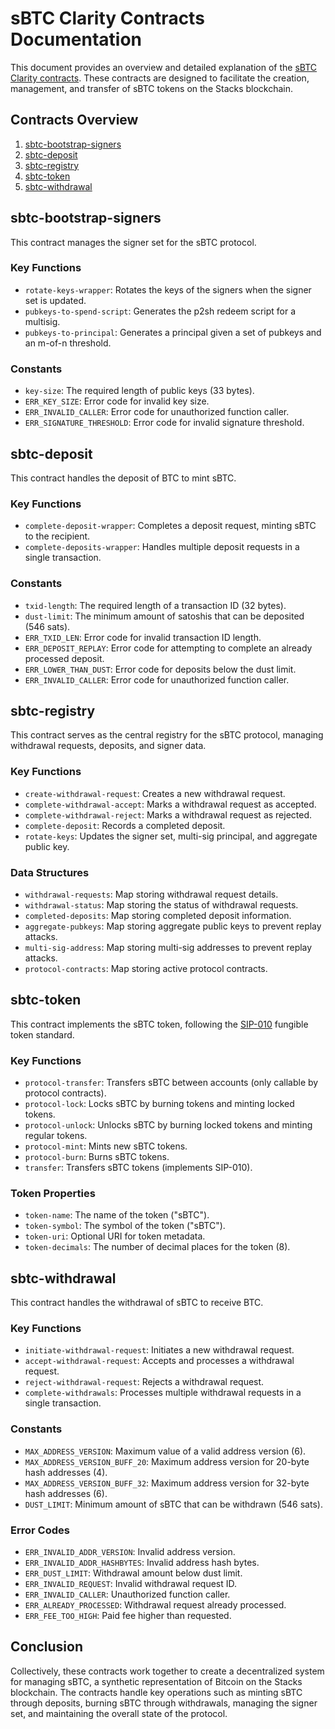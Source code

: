 # sBTC Clarity Contracts Documentation

This document provides an overview and detailed explanation of the [sBTC Clarity contracts](https://github.com/stacks-network/sbtc/tree/main/contracts). These contracts are designed to facilitate the creation, management, and transfer of sBTC tokens on the Stacks blockchain.

## Contracts Overview

1. [sbtc-bootstrap-signers](#sbtc-bootstrap-signers)
2. [sbtc-deposit](#sbtc-deposit)
3. [sbtc-registry](#sbtc-registry)
4. [sbtc-token](#sbtc-token)
5. [sbtc-withdrawal](#sbtc-withdrawal)

## sbtc-bootstrap-signers

This contract manages the signer set for the sBTC protocol.

### Key Functions

- `rotate-keys-wrapper`: Rotates the keys of the signers when the signer set is updated.
- `pubkeys-to-spend-script`: Generates the p2sh redeem script for a multisig.
- `pubkeys-to-principal`: Generates a principal given a set of pubkeys and an m-of-n threshold.

### Constants

- `key-size`: The required length of public keys (33 bytes).
- `ERR_KEY_SIZE`: Error code for invalid key size.
- `ERR_INVALID_CALLER`: Error code for unauthorized function caller.
- `ERR_SIGNATURE_THRESHOLD`: Error code for invalid signature threshold.

## sbtc-deposit

This contract handles the deposit of BTC to mint sBTC.

### Key Functions

- `complete-deposit-wrapper`: Completes a deposit request, minting sBTC to the recipient.
- `complete-deposits-wrapper`: Handles multiple deposit requests in a single transaction.

### Constants

- `txid-length`: The required length of a transaction ID (32 bytes).
- `dust-limit`: The minimum amount of satoshis that can be deposited (546 sats).
- `ERR_TXID_LEN`: Error code for invalid transaction ID length.
- `ERR_DEPOSIT_REPLAY`: Error code for attempting to complete an already processed deposit.
- `ERR_LOWER_THAN_DUST`: Error code for deposits below the dust limit.
- `ERR_INVALID_CALLER`: Error code for unauthorized function caller.

## sbtc-registry

This contract serves as the central registry for the sBTC protocol, managing withdrawal requests, deposits, and signer data.

### Key Functions

- `create-withdrawal-request`: Creates a new withdrawal request.
- `complete-withdrawal-accept`: Marks a withdrawal request as accepted.
- `complete-withdrawal-reject`: Marks a withdrawal request as rejected.
- `complete-deposit`: Records a completed deposit.
- `rotate-keys`: Updates the signer set, multi-sig principal, and aggregate public key.

### Data Structures

- `withdrawal-requests`: Map storing withdrawal request details.
- `withdrawal-status`: Map storing the status of withdrawal requests.
- `completed-deposits`: Map storing completed deposit information.
- `aggregate-pubkeys`: Map storing aggregate public keys to prevent replay attacks.
- `multi-sig-address`: Map storing multi-sig addresses to prevent replay attacks.
- `protocol-contracts`: Map storing active protocol contracts.

## sbtc-token

This contract implements the sBTC token, following the [SIP-010](https://github.com/stacksgov/sips/blob/main/sips/sip-010/sip-010-fungible-token-standard.md) fungible token standard.

### Key Functions

- `protocol-transfer`: Transfers sBTC between accounts (only callable by protocol contracts).
- `protocol-lock`: Locks sBTC by burning tokens and minting locked tokens.
- `protocol-unlock`: Unlocks sBTC by burning locked tokens and minting regular tokens.
- `protocol-mint`: Mints new sBTC tokens.
- `protocol-burn`: Burns sBTC tokens.
- `transfer`: Transfers sBTC tokens (implements SIP-010).

### Token Properties

- `token-name`: The name of the token ("sBTC").
- `token-symbol`: The symbol of the token ("sBTC").
- `token-uri`: Optional URI for token metadata.
- `token-decimals`: The number of decimal places for the token (8).

## sbtc-withdrawal

This contract handles the withdrawal of sBTC to receive BTC.

### Key Functions

- `initiate-withdrawal-request`: Initiates a new withdrawal request.
- `accept-withdrawal-request`: Accepts and processes a withdrawal request.
- `reject-withdrawal-request`: Rejects a withdrawal request.
- `complete-withdrawals`: Processes multiple withdrawal requests in a single transaction.

### Constants

- `MAX_ADDRESS_VERSION`: Maximum value of a valid address version (6).
- `MAX_ADDRESS_VERSION_BUFF_20`: Maximum address version for 20-byte hash addresses (4).
- `MAX_ADDRESS_VERSION_BUFF_32`: Maximum address version for 32-byte hash addresses (6).
- `DUST_LIMIT`: Minimum amount of sBTC that can be withdrawn (546 sats).

### Error Codes

- `ERR_INVALID_ADDR_VERSION`: Invalid address version.
- `ERR_INVALID_ADDR_HASHBYTES`: Invalid address hash bytes.
- `ERR_DUST_LIMIT`: Withdrawal amount below dust limit.
- `ERR_INVALID_REQUEST`: Invalid withdrawal request ID.
- `ERR_INVALID_CALLER`: Unauthorized function caller.
- `ERR_ALREADY_PROCESSED`: Withdrawal request already processed.
- `ERR_FEE_TOO_HIGH`: Paid fee higher than requested.

## Conclusion

Collectively, these contracts work together to create a decentralized system for managing sBTC, a synthetic representation of Bitcoin on the Stacks blockchain. The contracts handle key operations such as minting sBTC through deposits, burning sBTC through withdrawals, managing the signer set, and maintaining the overall state of the protocol.
